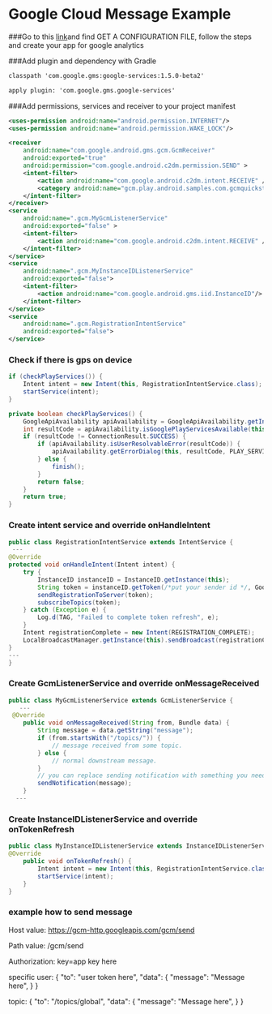 # Google Cloud Message Example

###Go to this [link](https://developers.google.com/cloud-messaging/android/client)and find GET A CONFIGURATION FILE, follow the steps and create your app for google analytics

###Add plugin and dependency with Gradle

```xml
classpath 'com.google.gms:google-services:1.5.0-beta2'
```

```xml
apply plugin: 'com.google.gms.google-services'
```

###Add permissions, services and receiver to your project manifest

```xml
<uses-permission android:name="android.permission.INTERNET"/>
<uses-permission android:name="android.permission.WAKE_LOCK"/>
```

```xml
<receiver
    android:name="com.google.android.gms.gcm.GcmReceiver"
    android:exported="true"
    android:permission="com.google.android.c2dm.permission.SEND" >
    <intent-filter>
        <action android:name="com.google.android.c2dm.intent.RECEIVE" />
        <category android:name="gcm.play.android.samples.com.gcmquickstart" />
    </intent-filter>
</receiver>
<service
    android:name=".gcm.MyGcmListenerService"
    android:exported="false" >
    <intent-filter>
        <action android:name="com.google.android.c2dm.intent.RECEIVE" />
    </intent-filter>
</service>
<service
    android:name=".gcm.MyInstanceIDListenerService"
    android:exported="false">
    <intent-filter>
        <action android:name="com.google.android.gms.iid.InstanceID"/>
    </intent-filter>
</service>
<service
    android:name=".gcm.RegistrationIntentService"
    android:exported="false">
</service>
```

### Check if there is gps on device

```java
if (checkPlayServices()) {
    Intent intent = new Intent(this, RegistrationIntentService.class);
    startService(intent);
}
```

```java
private boolean checkPlayServices() {
    GoogleApiAvailability apiAvailability = GoogleApiAvailability.getInstance();
    int resultCode = apiAvailability.isGooglePlayServicesAvailable(this);
    if (resultCode != ConnectionResult.SUCCESS) {
        if (apiAvailability.isUserResolvableError(resultCode)) {
            apiAvailability.getErrorDialog(this, resultCode, PLAY_SERVICES_RESOLUTION_REQUEST).show();
        } else {
            finish();
        }
        return false;
    }
    return true;
}
```

### Create intent service and override onHandleIntent
```java
public class RegistrationIntentService extends IntentService {
 ---
@Override
protected void onHandleIntent(Intent intent) {
    try {
        InstanceID instanceID = InstanceID.getInstance(this);
        String token = instanceID.getToken(/*put your sender id */, GoogleCloudMessaging.INSTANCE_ID_SCOPE, null);
        sendRegistrationToServer(token);
        subscribeTopics(token);
    } catch (Exception e) {
        Log.d(TAG, "Failed to complete token refresh", e);
    }
    Intent registrationComplete = new Intent(REGISTRATION_COMPLETE);
    LocalBroadcastManager.getInstance(this).sendBroadcast(registrationComplete);
}
---
}
```

### Create GcmListenerService and override onMessageReceived

```java
public class MyGcmListenerService extends GcmListenerService {
   ---
 @Override
    public void onMessageReceived(String from, Bundle data) {
        String message = data.getString("message");
        if (from.startsWith("/topics/")) {
            // message received from some topic.
        } else {
            // normal downstream message.
        }
        // you can replace sending notification with something you need
        sendNotification(message);
    }
  ---
```

### Create InstanceIDListenerService and override onTokenRefresh

```java
public class MyInstanceIDListenerService extends InstanceIDListenerService {           
@Override
    public void onTokenRefresh() {
        Intent intent = new Intent(this, RegistrationIntentService.class);
        startService(intent);
    }
}
```

### example how to send message

Host value: https://gcm-http.googleapis.com/gcm/send

Path value: /gcm/send

Authorization: key=app key here

specific user:
{
    "to": "user token here",
    "data": {
      "message": "Message here",
     }
       }
       
topic:
{
    "to": "/topics/global",
    "data": {
      "message": "Message here",
     }
  }

